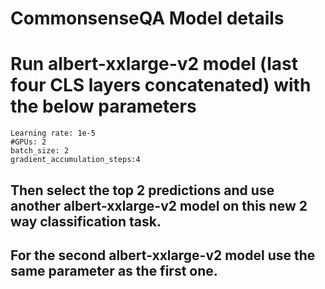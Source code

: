 # CommonsenseQA Model details

# Run albert-xxlarge-v2 model (last four CLS layers concatenated) with the below parameters
```
Learning rate: 1e-5	
#GPUs: 2	
batch_size: 2	
gradient_accumulation_steps:4	
```
## Then select the top 2 predictions and use another albert-xxlarge-v2 model on this new 2 way classification task.
 
## For the second albert-xxlarge-v2 model use the same parameter as the first one.

